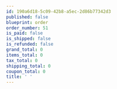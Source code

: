```yaml
---
id: 190a6d18-5c09-42b8-a5ec-2d86b77342d3
published: false
blueprint: order
order_number: 51
is_paid: false
is_shipped: false
is_refunded: false
grand_total: 0
items_total: 0
tax_total: 0
shipping_total: 0
coupon_total: 0
title: ' '
---
```


